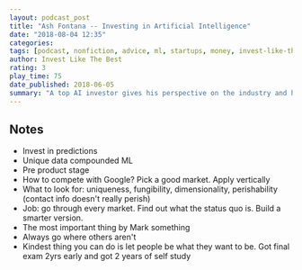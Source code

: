```yaml
---
layout: podcast_post
title: "Ash Fontana -- Investing in Artificial Intelligence"
date: "2018-08-04 12:35"
categories:
tags: [podcast, nonfiction, advice, ml, startups, money, invest-like-the-best]
author: Invest Like The Best
rating: 3
play_time: 75
date_published: 2018-06-05
summary: "A top AI investor gives his perspective on the industry and his investment thesis"
---
```


## Notes

* Invest in predictions
* Unique data compounded ML
* Pre product stage
* How to compete with Google? Pick a good market. Apply vertically
* What to look for: uniqueness, fungibility, dimensionality, perishability
(contact info doesn't really perish)
* Job: go through every market. Find out what the status quo is. Build a smarter
version.
* The most important thing by Mark something
* Always go where others aren't
* Kindest thing you can do is let people be what they want to be. Got final exam
  2yrs early and got 2 years of self study
